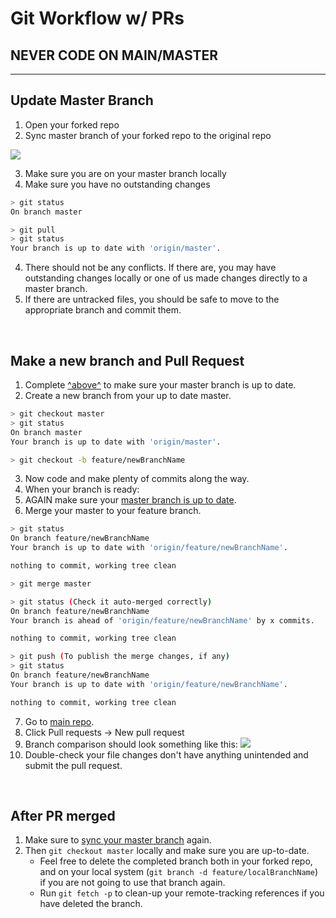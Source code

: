 # Git Workflow w/ PRs

## NEVER CODE ON MAIN/MASTER

---

## Update Master Branch

1. Open your forked repo
2. Sync master branch of your forked repo to the original repo

![](https://i.imgur.com/ds6KOZd.png)

3. Make sure you are on your master branch locally
4. Make sure you have no outstanding changes

```bash
> git status
On branch master

> git pull
> git status
Your branch is up to date with 'origin/master'.
```

4. There should not be any conflicts. If there are, you may have outstanding changes locally or one of us made changes directly to a master branch.
5. If there are untracked files, you should be safe to move to the appropriate branch and commit them.

&nbsp;

## Make a new branch and Pull Request

1. Complete [^above^](#update-master-branch) to make sure your master branch is up to date.
2. Create a new branch from your up to date master.

```bash
> git checkout master
> git status
On branch master
Your branch is up to date with 'origin/master'.

> git checkout -b feature/newBranchName
```

3. Now code and make plenty of commits along the way.
4. When your branch is ready:
5. AGAIN make sure your [master branch is up to date](#make-sure-your-master-branch-is-up-to-date).
6. Merge your master to your feature branch.

```bash
> git status
On branch feature/newBranchName
Your branch is up to date with 'origin/feature/newBranchName'.

nothing to commit, working tree clean

> git merge master

> git status (Check it auto-merged correctly)
On branch feature/newBranchName
Your branch is ahead of 'origin/feature/newBranchName' by x commits.

nothing to commit, working tree clean

> git push (To publish the merge changes, if any)
> git status
On branch feature/newBranchName
Your branch is up to date with 'origin/feature/newBranchName'.

nothing to commit, working tree clean
```

7. Go to [main repo](https://github.com/CorgiOnNeptune/midterm).
8. Click Pull requests -> New pull request
9. Branch comparison should look something like this:
   ![](https://i.imgur.com/6vdk90E.png)
10. Double-check your file changes don't have anything unintended and submit the pull request.

&nbsp;

## After PR merged

1. Make sure to [sync your master branch](#make-sure-your-master-branch-is-up-to-date) again.
2. Then `git checkout master` locally and make sure you are up-to-date.
   - Feel free to delete the completed branch both in your forked repo, and on your local system (`git branch -d feature/localBranchName`) if you are not going to use that branch again.
   - Run `git fetch -p` to clean-up your remote-tracking references if you have deleted the branch.
